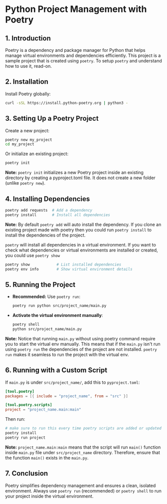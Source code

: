 # Python Project Management with Poetry

## **1. Introduction**
Poetry is a dependency and package manager for Python that helps manage virtual environments and dependencies efficiently. This project is a sample project that is created using `poetry`. To setup `poetry` and understand how to use it, read-on.

## **2. Installation**
Install Poetry globally:
```sh
curl -sSL https://install.python-poetry.org | python3 -
```

## **3. Setting Up a Poetry Project**
Create a new project:
```sh
poetry new my_project
cd my_project
```
Or initialize an existing project:
```sh
poetry init
```

**Note:** `poetry init` initializes a new Poetry project inside an existing directory by creating a pyproject.toml file. It does not create a new folder (unlike `poetry new`).

## **4. Installing Dependencies**
```sh
poetry add requests  # Add a dependency
poetry install       # Install all dependencies
```
**Note:** By default `poetry add` will auto install the dependency. If you clone an existing project made with poetry then you could run `poetry install` to install the dependencies of the project.

`poetry` will install all dependencies in a virtual environment. If you want to check what dependencies or virtual environments are installed or created, you could use `poetry show`
```sh
poetry show            # List installed dependencies
poetry env info        # Show virtual environment details
```

## **5. Running the Project**
- **Recommended:** Use `poetry run`:
  ```sh
  poetry run python src/project_name/main.py
  ```
- **Activate the virtual environment manually**:
  ```sh
  poetry shell
  python src/project_name/main.py
  ```
**Note:** Notice that running `main.py` without using poetry command require you to start the virtual env manually. This means that if the `main.py` isn't run using `poetry run` the dependencies of the project are not installed. `poetry run` makes it seamless to run the project with the virtual env.

## **6. Running with a Custom Script**
If `main.py` is under `src/project_name/`, add this to `pyproject.toml`:
```toml
[tool.poetry]
packages = [{ include = "project_name", from = "src" }]

[tool.poetry.scripts]
project = "project_name.main:main"
```
Then run:
```sh
# make sure to run this every time poetry scripts are added or updated
poetry install
poetry run project
```

**Note:** `project_name.main:main` means that the script will run `main()` function inside `main.py` file under `src/project_name` directory. Therefore, ensure that the function `main()` exists in the `main.py`.

## **7. Conclusion**
Poetry simplifies dependency management and ensures a clean, isolated environment. Always use `poetry run` (recommended) or `poetry shell` to run your project inside the virtual environment.
